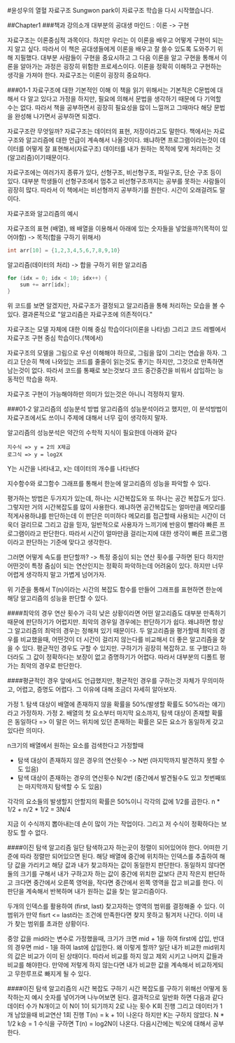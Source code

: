 #윤성우의 열혈 자료구조
Sungwon park이 자료구조 학습을 다시 시작했습니다.

##Chapter1
###책과 강의소개
대부분의 공대생 마인드 : 이론 -> 구현

자료구조는 이론중심적 과목이다. 하지만 우리는 이 이론을 배우고 어떻게 구현이 되는지 알고 싶다. 따라서 이 책은 공대생들에게 이론을 배우고 잘 쓸수 있도록 도와주기 위해 지필했다. 대부분 사람들이 구현을 중요시하고 그 다음 이론을 알고 구현을 통해서 이론을 알아가는 과정은 굉장히 위험한 프로세스이다. 이론을 정확히 이해하고 구현하는 생각을 가져야 한다. 자료구조는 이론이 굉장히 중요하다.

###01-1 자료구조에 대한 기본적인 이해
이 책을 읽기 위해서는 기본적은 C문법에 대해서 다 알고 있다고 가정을 하지만, 필요에 의해서 문법을 생각하기 때문에 다 기억할 수는 없다. 따라서 책을 공부하면서 굉장히 필요성을 많이 느낄꺼고 그때마다 해당 문법을 완성해 나가면서 공부하면 되겠다.

자료구조란 무엇일까? 자료구조는 데이터의 표현, 저장이라고도 말한다. 책에서는 자료구조와 알고리즘에 대한 언급이 계속해서 나올것이다. 왜냐하면 프로그램이라는것이 데이터를 어떻게 잘 표현해서(자료구조) 데이터를 내가 원하는 목적에 맞게 처리하는 것(알고리즘)이기때문이다. 

자료구조에는 여러가지 종류가 있다, 선형구조, 비선형구조, 파일구조, 단순 구조 등이 있다. 대부분 학생들이 선형구조에서 멈추고 비선형구조까지는 공부를 못하는 사람들이 굉장히 많다. 따라서 이 책에서는 비선형까지 공부하기를 원한다. 시간이 오래걸려도 말이다.

자료구조와 알고리즘의 예시

자료구조의 표현 (배열), 왜 배열을 이용해서 아래에 있는 숫자들을 넣었을까?(목적이 있어야함) -> 목적(합을 구하기 위해서)
```C
int arr[10] = {1,2,3,4,5,6,7,8,9,10}
```

알고리즘(데이터의 처리) -> 합을 구하기 위한 알고리즘
```C
for (idx = 0; idx < 10; idx++) {
	sum += arr[idx];
}
```

위 코드를 보면 알겠지만, 자료구조가 결정되고 알고리즘을 통해 처리하는 모습을 볼 수 있다. 결과론적으로 "알고리즘은 자료구조에 의존적이다."

자료구조는 모델 자체에 대한 이해 중심 학습이다(이론을 나타냄) 그리고 코드 레벨에서 자료구조 구현 중심 학습이다.(책에서)

자료구조의 모델을 그림으로 우선 이해해야 하므로, 그림을 많이 그리는 연습을 하자. 그리고 단순히 책에 나와있는 코드를 줄줄이 읽는것도 좋기는 하지만, 그것으로 만족하면 남는것이 없다. 따라서 코드를 통째로 보는것보다 코드 중간중간을 비워서 삽입하는 능동적인 학습을 하자.

자료구조 구현이 가능해야하만 의미가 있는것은 아니니 걱정하지 말자.

###01-2 알고리즘의 성능분석 방법
알고리즘의 성능분석이라고 했지만, 이 분석방법이 자료구조에서도 쓰이니 주제에 대해서 너무 깊이 생각하지 말자.

알고리즘의 성능분석은 약간의 수학적 지식이 필요한데 아래와 같다
<pre><code>지수식 => y = 2의 X제곱
로그식 => y = log2X
</code></pre>
Y는 시간을 나타내고, x는 데이터의 개수를 나타낸다

지수함수와 로그함수 그래프를 통해서 한눈에 알고리즘의 성능을 파악할 수 있다.

평가하는 방법은 두가지가 있는데, 하나는 시간복잡도와 또 하나는 공간 복잡도가 있다. 그렇지만 거의 시간복잡도를 많이 사용한다. 왜냐하면 공간복잡도는 얼마만큼 메모리를 적게사용하냐를 판단하는데 이 판단은 미미하다 메모리를 접근할때 사용되는 시간이 더욱더 걸리므로 그리고 감을 믿자, 일반적으로 사용자가 느끼기에 반응이 빨라야 빠른 프로그램이라고 판단한다. 따라서 시간이 얼마만큼 걸리는지에 대한 생각이 빠른 프로그램이라고 판단하는 기준에 맞다고 생각한다.

그러면 어떻게 속도를 판단할까? -> 특정 중심이 되는 연산 횟수를 구하면 된다 하지만 어떤것이 특정 줌심이 되는 연산인지는 정확히 파악하는데 어려움이 있다. 하지만 너무 어렵게 생각하지 말고 가볍게 넘어가자.

위 기준을 통해서 T(n)이라는 시간의 복잡도 함수를 만들어 그래프를 표현하면 한눈에 해당 알고리즘의 성능을 판단할 수 있다.

####최악의 경우
연산 횟수가 극히 낮은 상황이라면 어떤 알고리즘도 대부분 만족하기 때문에 판단하기가 어렵지만. 최악의 경우일 경우에는 판단하기가 쉽다. 왜냐하면 항상 그 알고리즘의 최악의 경우는 정해져 있기 때문이다. 두 알고리즘을 평가할때 최악의 경우를 비교했을때, 어떤것이 더 시간이 걸리지 않는다를 비교해서 더 좋은 알고리즘을 찾을 수 있다. 평균적인 경우도 구할 수 있지만. 구하기가 굉장히 복잡하고. 또 구했다고 하더라도 그 값이 정확하다는 보장이 없고 증명하기가 어렵다. 따라서 대부분의 디폴트 평가는 최악의 경우로 판단한다.

####평균적인 경우
앞에서도 언급했지만, 평균적인 경우를 구하는것 자체가 무의미하고, 어렵고, 증명도 어렵다. 그 이유에 대해 조금더 자세히 알아보자.

가정 1. 탐색 대상이 배열에 존재하지 않을 확률을 50%(발생할 확률도 50%라는 얘기)라고 가정하자.
가정 2. 배열의 첫 요소부터 마지막 요소까지, 탐색 대상이 존재할 확률은 동일하다 => 이 말은 어느 위치에 있던 존재하는 확률은 모든 요소가 동일하게 갖고 있다란 의미다.

n크기의 배열에서 원하는 요소를 검색한다고 가정할때

* 탐색 대상이 존재하지 않은 경우의 연산횟수 -> N번 (마지막까지 발견하지 못할 수 도 있음)
* 탐색 대상이 존재하는 경우의 연산횟수 N/2번 (중간에서 발견될수도 있고 첫번째또는 마지막까지 탐색할 수 도 있음)

각각의 요소들의 발생할지 안할지의 확률은 50%이니 각각의 값에 1/2를 곱한다.
n * 1/2 + n/2 * 1/2 = 3N/4

지금 이 수식까지 뽑아내는데 손이 많이 가는 작업이다. 그리고 저 수식이 정확하다는 보장도 할 수 없다. 

####이진 탐색 알고리즘
일단 탐색하고자 하는곳이 정렬이 되어있어야 한다. 어떠한 기준에 따라 정렬만 되어있으면 된다. 해당 배열에 중간에 위치하는 인덱스를 추출하여 해당 값을 가리키고 해당 값과 내가 찾고하자는 값이 동일한지 판단한다. 동일하지 않다면 둘의 크기를 구해서 내가 구하고자 하는 값이 중간에 위치한 값보다 큰지 작은지 판단하고 크다면 중간에서 오른쪽 영억을, 작다면 중간에서 왼쪽 영역을 잡고 비교를 한다. 이 판단을 계속해서 반복하며 내가 원하는 값을 찾는 알고리즘이다.

두개의 인덱스를 활용하여 (first, last) 찾고자하는 영역의 범위를 결정해줄 수 있다. 이 범위가 만약 fisrt <= last라는 조건에 만족한다면 찾지 못하고 튕겨저 나간다. 이미 내가 찾는 범위를 초과한 상황이다. 

중앙 값을 mid라는 변수로 가정했을때, 크기가 크면 mid + 1을 하여 first에 삽입, 반대의 경우면 mid - 1을 하여 last에 삽입한다. 왜 이렇게 할까? 일단 내가 비교한 mid위치의 값은 비교가 이미 된 상태이다. 따라서 비교를 하지 않고 제외 시키고 나머지 값들과 비교를 해야한다. 만약에 저렇게 하지 않는다면 내가 비교한 값을 계속해서 비교하게되고 무한루프로 빠지게 될 수 있다. 

####이진 탐색 알고리즘의 시간 복잡도 구하기
시간 복잡도를 구하기 위해선 어떻게 동작하는지 예시 숫자를 넣어가며 나누어보면 된다. 결과적으로 일반화 하면 다음과 같다
데이터 수가 N개이고 이 N이 1이 되기까지 2로 나눈 횟수 K회 진행 그리고 데이터가 1개 남았을때 비교연산 1회 진행
T(n) = k + 1이 나온다 하지만 K는 구하지 않았다. N * 1/2 k승 = 1 수식을 구하면 T(n) = log2N이 나온다. 다음시간에는 빅오에 대해서 공부한다.